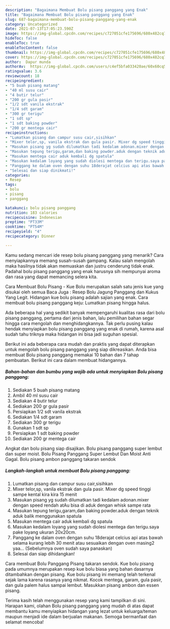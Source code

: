 ```yaml
---
description: "Bagaimana Membuat Bolu pisang panggang yang Enak"
title: "Bagaimana Membuat Bolu pisang panggang yang Enak"
slug: 687-bagaimana-membuat-bolu-pisang-panggang-yang-enak
category: Uncategorized
date: 2021-07-13T17:05:23.590Z
image: https://img-global.cpcdn.com/recipes/c727051cfe175696/680x482cq70/bolu-pisang-panggang-foto-resep-utama.jpg
hideToc: false
enableToc: true
enableTocContent: false
thumbnail: https://img-global.cpcdn.com/recipes/c727051cfe175696/680x482cq70/bolu-pisang-panggang-foto-resep-utama.jpg
cover: https://img-global.cpcdn.com/recipes/c727051cfe175696/680x482cq70/bolu-pisang-panggang-foto-resep-utama.jpg
author:  Dapur munda
authorAv:  https://img-global.cpcdn.com/users/c4ef5bfa033420ae/60x60cq50/avatar.jpg
ratingvalue: 3.6
reviewcount: 18
recipeingredient:
- "5 buah pisang matang"
- "40 ml susu cair"
- "4 butir telur"
- "200 gr gula pasir"
- "1/2 sdt vanila ekstrak"
- "1/4 sdt garam"
- "300 gr terigu"
- "1 sdt sp"
- "1 sdt baking powder"
- "200 gr mentega cair"
recipeinstructions:
- "Lumatkan pisang dan campur susu cair,sisihkan"
- "Mixer telor,sp, vanila ekstrak dan gula pasir. Mixer dg speed tinggi sampe kental kira kira 15 menit"
- "Masukan pisang yg sudah dilumatkan tadi kedalam adonan.mixer dengan speed rendah atAu bisa di aduk dengan whisk sampe rata"
- "Masukan tepung terigu,garam,dan baking powder.aduk dengan teknik aduk balik menggunakan spatula"
- "Masukan mentega cair aduk kembali dg spatula"
- "Masukan kedalam loyang yang sudah diolesi mentega dan terigu.saya pake loyang ukuran 20x20cm."
- "Panggang ke dalam oven dengan suhu 18derajat celcius api atas bawah selama kurang lebih 30 menit atau sesuaikan dengan oven masing2 yaa...   (Sebelumnya oven sudah saya panaskan)"
- "Selesai dan siap dinikmati!"
categories:
- Resep
tags:
- bolu
- pisang
- panggang

katakunci: bolu pisang panggang 
nutrition: 183 calories
recipecuisine: Indonesian
preptime: "PT33M"
cooktime: "PT54M"
recipeyield: "4"
recipecategory: Dinner

---
```



Kamu sedang mencari ide resep bolu pisang panggang yang menarik? Cara menyiapkannya memang susah-susah gampang. Kalau salah mengolah maka hasilnya tidak akan memuaskan dan justru cenderung tidak enak. Padahal bolu pisang panggang yang enak harusnya sih mempunyai aroma dan rasa yang dapat memancing selera kita.


Cara Membuat Bolu Pisang - Kue Bolu merupakan salah satu jenis kue yang disukai oleh semua Baca Juga : Resep Bolu Jagung Panggang dan Kukus Yang Legit. Hidangan kue bolu pisang adalah sajian yang enak. Cara membuat bolu pisang panggang keju: Lumatkan pisang hingga halus.

Ada beberapa hal yang sedikit banyak mempengaruhi kualitas rasa dari bolu pisang panggang, pertama dari jenis bahan, lalu pemilihan bahan segar hingga cara mengolah dan menghidangkannya. Tak perlu pusing kalau hendak menyiapkan bolu pisang panggang yang enak di rumah, karena asal sudah tahu triknya maka hidangan ini bisa jadi suguhan spesial.


Berikut ini ada beberapa cara mudah dan praktis yang dapat diterapkan untuk mengolah bolu pisang panggang yang siap dikreasikan. Anda bisa membuat Bolu pisang panggang memakai 10 bahan dan 7 tahap pembuatan. Berikut ini cara dalam membuat hidangannya.

<!--inarticleads1-->

##### Bahan-bahan dan bumbu yang wajib ada untuk menyiapkan Bolu pisang panggang:

1. Sediakan 5 buah pisang matang
1. Ambil 40 ml susu cair
1. Sediakan 4 butir telur
1. Sediakan 200 gr gula pasir
1. Persiapkan 1/2 sdt vanila ekstrak
1. Sediakan 1/4 sdt garam
1. Sediakan 300 gr terigu
1. Gunakan 1 sdt sp
1. Persiapkan 1 sdt baking powder
1. Sediakan 200 gr mentega cair


Angkat dan bolu pisang siap disajikan. Bolu pisang panggang super lembut dan super moist. Bolu Pisang Panggang Super Lembut Dan Moist Anti Gagal. Bolu pisang ambon panggang takaran sendok 

<!--inarticleads2-->

##### Langkah-langkah untuk membuat Bolu pisang panggang:

1. Lumatkan pisang dan campur susu cair,sisihkan
1. Mixer telor,sp, vanila ekstrak dan gula pasir. Mixer dg speed tinggi sampe kental kira kira 15 menit
1. Masukan pisang yg sudah dilumatkan tadi kedalam adonan.mixer dengan speed rendah atAu bisa di aduk dengan whisk sampe rata
1. Masukan tepung terigu,garam,dan baking powder.aduk dengan teknik aduk balik menggunakan spatula
1. Masukan mentega cair aduk kembali dg spatula
1. Masukan kedalam loyang yang sudah diolesi mentega dan terigu.saya pake loyang ukuran 20x20cm.
1. Panggang ke dalam oven dengan suhu 18derajat celcius api atas bawah selama kurang lebih 30 menit atau sesuaikan dengan oven masing2 yaa...   (Sebelumnya oven sudah saya panaskan)
1. Selesai dan siap dihidangkan!

Cara membuat Bolu Panggang Pisang takaran sendok. Kue bolu pisang pada umumnya merupakan resep kue bolu biasa yang bahan dasarnya ditambahkan dengan pisang. Kue bolu pisang ini memang telah terkenal sejak lama karena rasanya yang nikmat. Kocok mentega, garam, gula pasir, dan gula palem halus sampai lembut. Masukkan pisang ambon dan essen pisang. 

Terima kasih telah menggunakan resep yang kami tampilkan di sini. Harapan kami, olahan Bolu pisang panggang yang mudah di atas dapat membantu kamu menyiapkan hidangan yang lezat untuk keluarga/teman maupun menjadi ide dalam berjualan makanan. Semoga bermanfaat dan selamat mencoba!

